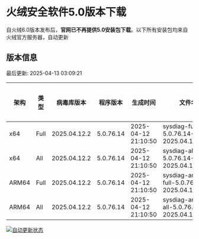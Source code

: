 # 火绒安全软件5.0版本下载 

自火绒6.0版本发布后，**官网已不再提供5.0安装包下载**。以下所有安装包均来自火绒官方服务器，自动更新

<!-- TABLE_START -->

## 版本信息

最后更新: 2025-04-13 03:09:21

| 架构    | 类型   | 病毒库版本 | 程序版本  | 生成时间 | 文件名 | 大小 | 下载链接    |
|---------|-------|------------|----------|----------|--------|------|----------|
| x64     | Full | 2025.04.12.2 | 5.0.76.14 | 2025-04-12 21:10:50 | sysdiag-full-5.0.76.14-2025.04.12.2.exe | 28.21M | [下载](https://down-tencent.huorong.cn/sysdiag-full-5.0.76.14-2025.04.12.2.exe) |
| x64     | All  | 2025.04.12.2 | 5.0.76.14 | 2025-04-12 21:10:50 | sysdiag-all-5.0.76.14-2025.04.12.2.exe | 28.21M | [下载](https://down-tencent.huorong.cn/sysdiag-all-5.0.76.14-2025.04.12.2.exe) |
| ARM64   | Full | 2025.04.12.2 | 5.0.76.14 | 2025-04-12 21:10:50 | sysdiag-arm64-full-5.0.76.14-2025.04.12.2.exe | 27.92M | [下载](https://down-tencent.huorong.cn/sysdiag-arm64-full-5.0.76.14-2025.04.12.2.exe) |
| ARM64   | All  | 2025.04.12.2 | 5.0.76.14 | 2025-04-12 21:10:50 | sysdiag-arm64-all-5.0.76.14-2025.04.12.2.exe | 27.92M | [下载](https://down-tencent.huorong.cn/sysdiag-arm64-all-5.0.76.14-2025.04.12.2.exe) |

<!-- TABLE_END -->

[![自动更新状态](https://github.com/J54264/Huorong-Version/actions/workflows/update.yml/badge.svg)](https://github.com/J54264/Huorong-Version/actions)
